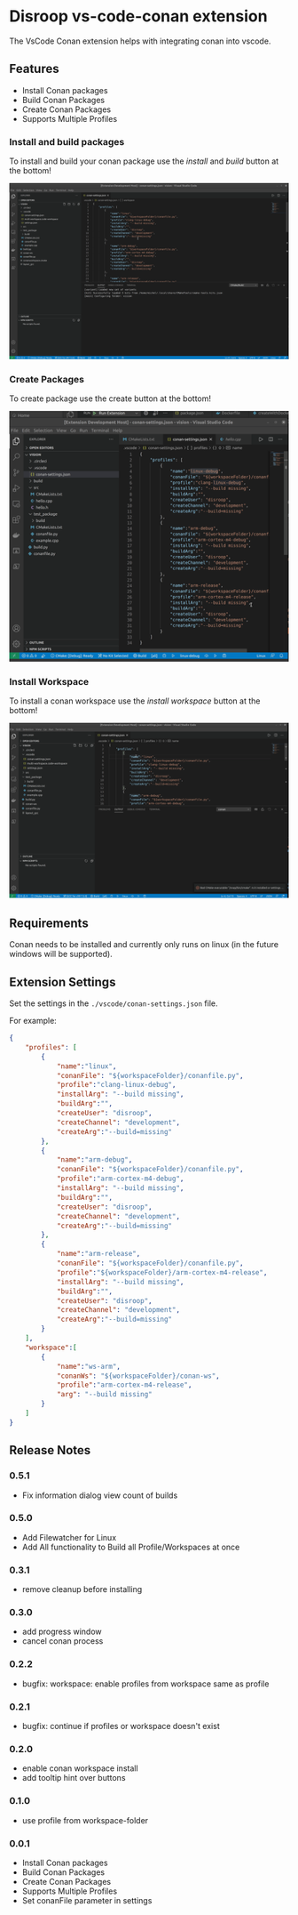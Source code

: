 # Disroop vs-code-conan extension

The VsCode Conan extension helps with integrating conan into vscode.

## Features

- Install Conan packages
- Build Conan Packages
- Create Conan Packages
- Supports Multiple Profiles

### Install and build packages

To install and build your conan package use the _install_ and _build_ button at the bottom!

![Build and install](images/installbuild.gif)

### Create Packages

To create package use the create button at the bottom!

![Build and install](images/create.gif)

### Install Workspace

To install a conan workspace use the _install workspace_ button at the bottom!

![Build and install](images/workspace.gif)

## Requirements

Conan needs to be installed and currently only runs on linux (in the future windows will be supported).

## Extension Settings

Set the settings in the `./vscode/conan-settings.json` file.

For example:

```json
{
    "profiles": [
        {
            "name":"linux",
            "conanFile": "${workspaceFolder}/conanfile.py",
            "profile":"clang-linux-debug",
            "installArg": "--build missing",
            "buildArg":"",
            "createUser": "disroop",
            "createChannel": "development",
            "createArg":"--build=missing"
        },
        {
            "name":"arm-debug",
            "conanFile": "${workspaceFolder}/conanfile.py",
            "profile":"arm-cortex-m4-debug",
            "installArg": "--build missing",
            "buildArg":"",
            "createUser": "disroop",
            "createChannel": "development",
            "createArg":"--build=missing"
        },
        {
            "name":"arm-release",
            "conanFile": "${workspaceFolder}/conanfile.py",
            "profile":"${workspaceFolder}/arm-cortex-m4-release",
            "installArg": "--build missing",
            "buildArg":"",
            "createUser": "disroop",
            "createChannel": "development",
            "createArg":"--build=missing"
        }
    ],
    "workspace":[
        {
            "name":"ws-arm",
            "conanWs": "${workspaceFolder}/conan-ws",
            "profile":"arm-cortex-m4-release",
            "arg": "--build missing"
        }
    ]
}
```

## Release Notes
### 0.5.1
- Fix information dialog view count of builds

### 0.5.0
- Add Filewatcher for Linux
- Add All functionality to Build all Profile/Workspaces at once

### 0.3.1

- remove cleanup before installing

### 0.3.0

- add progress window
- cancel conan process

### 0.2.2

- bugfix: workspace: enable profiles from workspace same as profile

### 0.2.1

- bugfix: continue if profiles or workspace doesn't exist

### 0.2.0

- enable conan workspace install
- add tooltip hint over buttons

### 0.1.0

- use profile from workspace-folder

### 0.0.1

- Install Conan packages
- Build Conan Packages
- Create Conan Packages
- Supports Multiple Profiles
- Set conanFile parameter in settings
